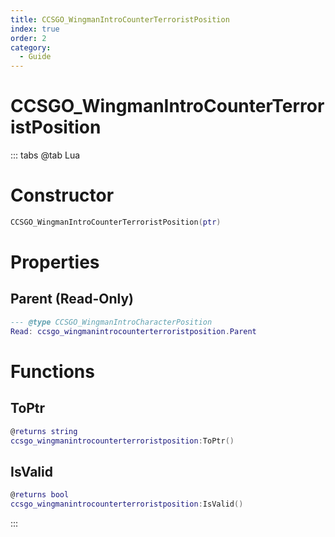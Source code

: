```yaml
---
title: CCSGO_WingmanIntroCounterTerroristPosition
index: true
order: 2
category:
  - Guide
---
```


# CCSGO_WingmanIntroCounterTerroristPosition

::: tabs
@tab Lua
# Constructor
```lua
CCSGO_WingmanIntroCounterTerroristPosition(ptr)
```
# Properties
## Parent (Read-Only)
```lua
--- @type CCSGO_WingmanIntroCharacterPosition
Read: ccsgo_wingmanintrocounterterroristposition.Parent
```
# Functions
## ToPtr
```lua
@returns string
ccsgo_wingmanintrocounterterroristposition:ToPtr()
```
## IsValid
```lua
@returns bool
ccsgo_wingmanintrocounterterroristposition:IsValid()
```

:::